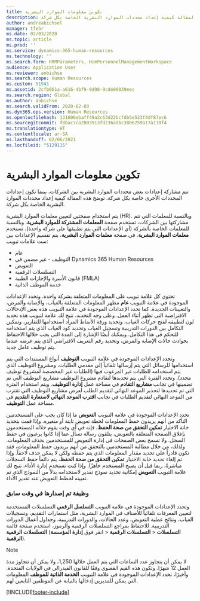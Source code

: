 ```yaml
---
title: تكوين معلومات الموارد البشرية
description: تتم مشاركة إعدادات بعض محددات الموارد البشرية بين الشركات، بينما تكون إعدادات المحددات الأخرى خاصة بكل شركة. توضح هذه المقالة كيفية إعداد محددات الموارد البشرية الخاصة بكل شركة.
author: andreabichsel
manager: tfehr
ms.date: 02/03/2020
ms.topic: article
ms.prod: ''
ms.service: dynamics-365-human-resources
ms.technology: ''
ms.search.form: HRMParameters, HcmPersonnelManagementWorkspace
audience: Application User
ms.reviewer: anbichse
ms.search.scope: Human Resources
ms.custom: 51941
ms.assetid: 2cfb061a-a616-4bf9-9d98-9cde00039eec
ms.search.region: Global
ms.author: anbichse
ms.search.validFrom: 2020-02-03
ms.dyn365.ops.version: Human Resources
ms.openlocfilehash: 131606ebaff49a2c63d22bcfdb5e523f4df87ec6
ms.sourcegitcommit: f8bac7ca2803913fd236adbc3806259a17a110f4
ms.translationtype: HT
ms.contentlocale: ar-SA
ms.lasthandoff: 02/06/2021
ms.locfileid: "5129115"
---
```

# <a name="configure-human-resources-parameters"></a>تكوين معلومات الموارد البشرية

تتم مشاركة إعدادات بعض محددات الموارد البشرية بين الشركات، بينما تكون إعدادات المحددات الأخرى خاصة بكل شركة. توضح هذه المقالة كيفية إعداد محددات الموارد البشرية الخاصة بكل شركة.

يتم استخدام صفحتين لتعيين معلمات الموارد البشرية (HR). وبالنسبة للمعلمات التي تتم مشاركتها بين الشركات، تستخدم صفحة **المعلمات المشتركة للموارد البشرية**. وبالنسبة للمعلمات الخاصة بالشركة (أي الإعدادات التي يتم تطبيقها على شركة واحدة)، تستخدم **معلمات الموارد البشرية**. في صفحة **معلمات الموارد البشرية**، يتم تقسيم الإعدادات بين ست علامات تبويب:

-   عام
-   التوظيف - غير مضمن في Dynamics 365 Human Resources
-   التعويض
-   التسلسلات الرقمية
-   قانون الأسرة والإجازات الطبية (FMLA)
-   خدمة الموظف الذاتية

تحتوي كل علامة تبويب على المعلومات المتعلقة بشركة واحدة. وتحدد الإعدادات الموجودة في علامة التبويب **عام** مظهر المعلومات المتعلقة بالغياب، والإصابة والمرض، والتعيينات الجديدة. كما تحدد الإعدادات الموجودة في علامة التبويب هذه بعض الإدخالات الافتراضية التي تظهر أثناء العمل. وعلى وجه التحديد، تتيح لك علامة لتبويب هذه تحديد لون لتطبيقه لفتح حركات الغياب، وتحديد ورقة الأنماط المراد استخدامها للتقارير، وتمكين التكامل بين الدورات التدريبية وتسجيل الغياب وتحديد كود الغياب الذي يتم استخدامه للتحكم في هذا التكامل. ويمكنك أيضًا الإشارة إلى المدة التي يجب خلالها الاحتفاظ بحوادث حالات الإصابة والمرض، وتحديد رقم التعريف الافتراضي الذي يتم عرضه عندما يتم توظيف عامل جديد. 

وتحدد الإعدادات الموجودة في علامة التبويب **التوظيف** أنواع المستندات التي يتم استخدامها للرسائل التي يتم إرسالها تلقائياً إلى مقدمي الطلبات، ومشروع التوظيف الذي يتم استخدامه للطلبات غير المرغوب فيها (الطلبات غير المخصصة لمشروع توظيف محدد). وتحدد الفترة التي يتم تحديدها لتقادم مشروع التوظيف مشاريع التوظيف التي تم تضمينها في تجانب **مشاريع التقادم** في مساحة عمل **إدارة التوظيف**. ويتم استخدام الفترة التي تم تحديدها لتحذير الموعد النهائي لتقديم الطلب لعرض مشاريع التوظيف التي تقترب من الموعد النهائي لتقديم الطلبات في تجانب **اقترب الموعد النهائي لاستمارة التقديم‬** في مساحة عمل **التوظيف**. 

تحدد الإعدادات الموجودة في علامة التبويب **التعويض** ما إذا كان يجب على المستخدمين التأكد من أنهم يريدون حفظ المعلومات لخطة تعويض ثابتة أو متغيرة. وإذا قمت بتحديد خانة الاختيار **تمكين التحقق من صحة الحفظ**، فإنه في أي وقت يقوم خلاله المستخدمون بإغلاق الصفحة المتعلقة بالتعويض، يتلقون رسالة تسأل عما إذا كانوا يرغبون في حفظ السجل. ولا تسمح بعض الصفحات في إدارة التعويض للمستخدمين بحذف المعلومات.‬ ولذلك، من خلال مطالبة المستخدمين بالتحقق من أنهم يريدون حفظ المعلومات، فقد تكون قادراً على تحديد مقدار المعلومات الذي يتم حفظه ولكن لا يمكن حذف لاحقاً. وإذا تم إلغاء تحديد خانة الاختيار **تمكين التحقق من صحة الحفظ**، يتم دائماً حفظ السجلات مباشرةً، ربما قبل أن يصبح المستخدم جاهزًا. وإذا كنت تستخدم إدارة الأداء، تتيح لك علامة التبويب **التعويض** إمكانية تحديد نموذج تقدير لاستخدامه بدلاً من النموذج الذي تم تعيينه لخطط التعويض عند تقدير الأداء. 

### <a name="previously-released-functionality"></a>وظيفة تم إصدارها في وقت سابق

وتحدد الإعدادات الموجودة في علامة التبويب **التسلسل الرقمي** التسلسلات المستخدمة لتعيين المعرفات تلقائياً للأصناف في الموارد البشرية، مثل استمارات التقديم، وتسجيلات الغياب، ونتائج عملية التعويض، وعدد الحالات، والدورات التدريبية، وجداول أعمال الدورات التدريبية. للاحتفاظ بمراجع التسلسلات الرقمية والرموز، استخدم صفحة قائمة **التسلسلات الرقمية** (انقر فوق **إدارة المؤسسة** &gt; **‎التسلسلات الرقمية** &gt; **‎التسلسلات الرقمية**).

> [!NOTE]
> لا يمكن أن يتجاوز عدد الساعات التي يتم العمل خلالها 1,250، ولا يمكن أن تتجاوز مدة العمل 12 شهرًا. وتكون هذه القيم القصوى وفقًا للقانون الفيدرالي في الولايات المتحدة. وأخيرًا، تحدد الإعدادات الموجودة في علامة التبويب **الخدمة الذاتية للموظف** المعلومات التي يمكن للمديرين إدخالها بالنيابة عن الموظفين التابعين لهم.


[!INCLUDE[footer-include](../includes/footer-banner.md)]